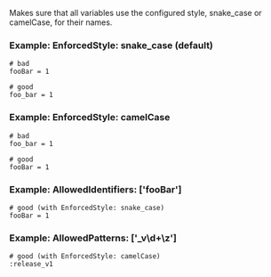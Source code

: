 Makes sure that all variables use the configured style,
snake_case or camelCase, for their names.

### Example: EnforcedStyle: snake_case (default)
    # bad
    fooBar = 1

    # good
    foo_bar = 1

### Example: EnforcedStyle: camelCase
    # bad
    foo_bar = 1

    # good
    fooBar = 1

### Example: AllowedIdentifiers: ['fooBar']
    # good (with EnforcedStyle: snake_case)
    fooBar = 1

### Example: AllowedPatterns: ['_v\d+\z']
    # good (with EnforcedStyle: camelCase)
    :release_v1
